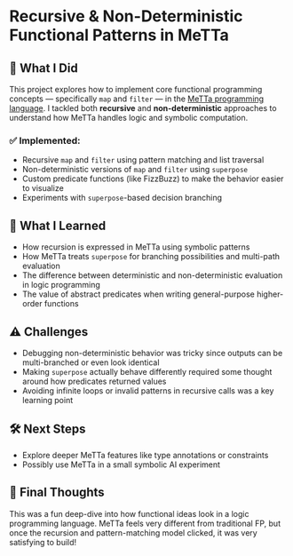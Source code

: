 # Recursive & Non-Deterministic Functional Patterns in MeTTa

## 📌 What I Did

This project explores how to implement core functional programming concepts — specifically `map` and `filter` — in the [MeTTa programming language](https://hyperon.io/metta). I tackled both **recursive** and **non-deterministic** approaches to understand how MeTTa handles logic and symbolic computation.

### ✅ Implemented:

- Recursive `map` and `filter` using pattern matching and list traversal
- Non-deterministic versions of `map` and `filter` using `superpose`
- Custom predicate functions (like FizzBuzz) to make the behavior easier to visualize
- Experiments with `superpose`-based decision branching

## 🧠 What I Learned

- How recursion is expressed in MeTTa using symbolic patterns
- How MeTTa treats `superpose` for branching possibilities and multi-path evaluation
- The difference between deterministic and non-deterministic evaluation in logic programming
- The value of abstract predicates when writing general-purpose higher-order functions

## ⚠️ Challenges

- Debugging non-deterministic behavior was tricky since outputs can be multi-branched or even look identical
- Making `superpose` actually behave differently required some thought around how predicates returned values
- Avoiding infinite loops or invalid patterns in recursive calls was a key learning point

## 🛠️ Next Steps

- Explore deeper MeTTa features like type annotations or constraints
- Possibly use MeTTa in a small symbolic AI experiment

## 💬 Final Thoughts

This was a fun deep-dive into how functional ideas look in a logic programming language. MeTTa feels very different from traditional FP, but once the recursion and pattern-matching model clicked, it was very satisfying to build!


